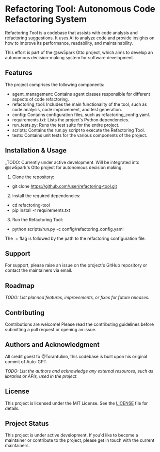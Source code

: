 # Refactoring Tool: Autonomous Code Refactoring System

Refactoring Tool is a codebase that assists with code analysis and refactoring suggestions. It uses AI to analyze code and provide insights on how to improve its performance, readability, and maintainability.

This effort is part of the @sw5park Otto project, which aims to develop an autonomous decision-making system for software development.


## Features

The project comprises the following components:

* agent_management: Contains agent classes responsible for different aspects of code refactoring.
* refactoring_tool: Includes the main functionality of the tool, such as code analysis, code improvement, and test generation.
* config: Contains configuration files, such as refactoring_config.yaml.
* requirements.txt: Lists the project's Python dependencies.
* run_tests.py: Runs the test suite for the entire project.
* scripts: Contains the run.py script to execute the Refactoring Tool.
* tests: Contains unit tests for the various components of the project.

## Installation & Usage

_TODO: Currently under active development. Will be integrated into @sw5park's Otto project for autonomous decision making.

1. Clone the repository:

* git clone https://github.com/user/refactoring-tool.git

2. Install the required dependencies:

* cd refactoring-tool
* pip install -r requirements.txt

3. Run the Refactoring Tool:

* python scripts/run.py -c config/refactoring_config.yaml


The `-c` flag is followed by the path to the refactoring configuration file.

## Support

For support, please raise an issue on the project's GitHub repository or contact the maintainers via email.

## Roadmap

_TODO: List planned features, improvements, or fixes for future releases._

## Contributing

Contributions are welcome! Please read the contributing guidelines before submitting a pull request or opening an issue.

## Authors and Acknowledgment

All credit goest to @Torantulino, this codebase is built upon his original commit of Auto-GPT.

_TODO: List the authors and acknowledge any external resources, such as libraries or APIs, used in the project._

## License

This project is licensed under the MIT License. See the [LICENSE](LICENSE) file for details.

## Project Status

This project is under active development. If you'd like to become a maintainer or contribute to the project, please get in touch with the current maintainers.
